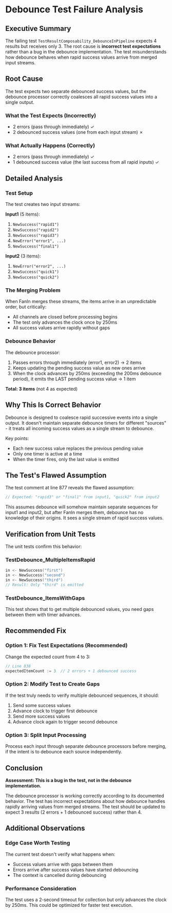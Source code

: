 # Debounce Test Failure Analysis

## Executive Summary

The failing test `TestResultComposability_DebounceInPipeline` expects 4 results but receives only 3. The root cause is **incorrect test expectations** rather than a bug in the debounce implementation. The test misunderstands how debounce behaves when rapid success values arrive from merged input streams.

## Root Cause

The test expects two separate debounced success values, but the debounce processor correctly coalesces all rapid success values into a single output.

### What the Test Expects (Incorrectly)
- 2 errors (pass through immediately) ✓
- 2 debounced success values (one from each input stream) ✗

### What Actually Happens (Correctly)
- 2 errors (pass through immediately) ✓
- 1 debounced success value (the last success from all rapid inputs) ✓

## Detailed Analysis

### Test Setup
The test creates two input streams:

**Input1** (5 items):
1. `NewSuccess("rapid1")`
2. `NewSuccess("rapid2")`  
3. `NewSuccess("rapid3")`
4. `NewError("error1", ...)` 
5. `NewSuccess("final1")`

**Input2** (3 items):
1. `NewError("error2", ...)`
2. `NewSuccess("quick1")`
3. `NewSuccess("quick2")`

### The Merging Problem

When FanIn merges these streams, the items arrive in an unpredictable order, but critically:
- All channels are closed before processing begins
- The test only advances the clock once by 250ms
- All success values arrive rapidly without gaps

### Debounce Behavior

The debounce processor:
1. Passes errors through immediately (error1, error2) → 2 items
2. Keeps updating the pending success value as new ones arrive
3. When the clock advances by 250ms (exceeding the 200ms debounce period), it emits the LAST pending success value → 1 item

**Total: 3 items** (not 4 as expected)

## Why This Is Correct Behavior

Debounce is designed to coalesce rapid successive events into a single output. It doesn't maintain separate debounce timers for different "sources" - it treats all incoming success values as a single stream to debounce.

Key points:
- Each new success value replaces the previous pending value
- Only one timer is active at a time
- When the timer fires, only the last value is emitted

## The Test's Flawed Assumption

The test comment at line 877 reveals the flawed assumption:
```go
// Expected: "rapid3" or "final1" from input1, "quick2" from input2
```

This assumes debounce will somehow maintain separate sequences for input1 and input2, but after FanIn merges them, debounce has no knowledge of their origins. It sees a single stream of rapid success values.

## Verification from Unit Tests

The unit tests confirm this behavior:

### TestDebounce_MultipleItemsRapid
```go
in <- NewSuccess("first")
in <- NewSuccess("second")
in <- NewSuccess("third")
// Result: Only "third" is emitted
```

### TestDebounce_ItemsWithGaps
This test shows that to get multiple debounced values, you need gaps between them with timer advances.

## Recommended Fix

### Option 1: Fix Test Expectations (Recommended)
Change the expected count from 4 to 3:
```go
// Line 838
expectedItemCount := 3  // 2 errors + 1 debounced success
```

### Option 2: Modify Test to Create Gaps
If the test truly needs to verify multiple debounced sequences, it should:
1. Send some success values
2. Advance clock to trigger first debounce
3. Send more success values  
4. Advance clock again to trigger second debounce

### Option 3: Split Input Processing
Process each input through separate debounce processors before merging, if the intent is to debounce each source independently.

## Conclusion

**Assessment: This is a bug in the test, not in the debounce implementation.**

The debounce processor is working correctly according to its documented behavior. The test has incorrect expectations about how debounce handles rapidly arriving values from merged streams. The test should be updated to expect 3 results (2 errors + 1 debounced success) rather than 4.

## Additional Observations

### Edge Case Worth Testing
The current test doesn't verify what happens when:
- Success values arrive with gaps between them
- Errors arrive after success values have started debouncing
- The context is cancelled during debouncing

### Performance Consideration
The test uses a 2-second timeout for collection but only advances the clock by 250ms. This could be optimized for faster test execution.